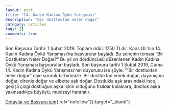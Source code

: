 ```yaml
---
layout: post
title: "14. Kadın Kadına Öykü Yarışması"
description: "Bir dostluktan neler doğar"
category: articles
tags: []
comments: true
---
```


Son Başvuru Tarihi: 1 Şubat 2019. Toplam ödül: 1750 TLdir.
Kaos GL’nin 14. Kadın Kadına Öykü Yarışması’na başvurular başladı. Bu senenin teması “Bir Dostluktan Neler Doğar?”
Bu yıl on dördüncüsü düzenlenen Kadın Kadına Öykü Yarışması başvuruları başladı. Son başvuru tarihi 1 Şubat 2019, Cuma. 14. Kadın Kadına Öykü Yarışması'nın duyurusu ise şöyle:
“'Bir dostluktan neler doğar” diye sorduk birbirimize. Bir dostluktan emek doğar, dayanışma doğar, direniş doğar ve elbette aşk doğar. Dostlukla aşk arasındaki ince, geçişli çizgi dostluğun aşka içkin olduğunu fısıldar kulaklara, dostluk aşka yakınsadıkça büyüyü, mucizeyi hatırlatır.

[Detaylar ve Başvuru için](http://kaosgl.org/sayfa.php?id=27034&utm_source=edebiyatyarismalari.com&utm_medium=affiliate){:rel="nofollow"}{:target="_blank"}